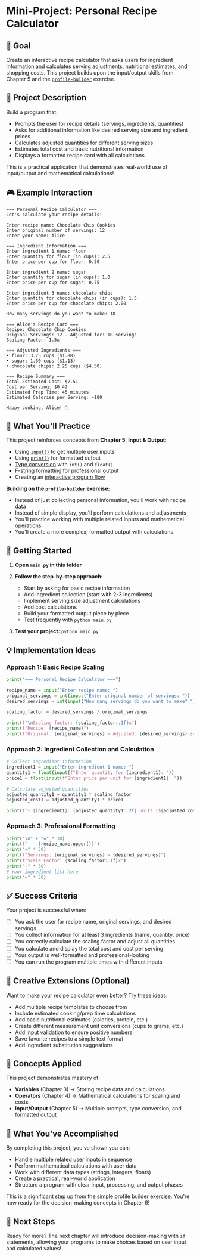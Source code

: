 # Mini-Project: Personal Recipe Calculator

## 🎯 Goal

Create an interactive recipe calculator that asks users for ingredient information and calculates serving adjustments, nutritional estimates, and shopping costs. This project builds upon the input/output skills from Chapter 5 and the [`profile-builder`](../../exercises/05-io/01-profile-builder/) exercise.

## 📖 Project Description

Build a program that:
- Prompts the user for recipe details (servings, ingredients, quantities)
- Asks for additional information like desired serving size and ingredient prices
- Calculates adjusted quantities for different serving sizes
- Estimates total cost and basic nutritional information
- Displays a formatted recipe card with all calculations

This is a practical application that demonstrates real-world use of input/output and mathematical calculations!

## 🎮 Example Interaction

```
=== Personal Recipe Calculator ===
Let's calculate your recipe details!

Enter recipe name: Chocolate Chip Cookies
Enter original number of servings: 12
Enter your name: Alice

=== Ingredient Information ===
Enter ingredient 1 name: flour
Enter quantity for flour (in cups): 2.5
Enter price per cup for flour: 0.50

Enter ingredient 2 name: sugar
Enter quantity for sugar (in cups): 1.0
Enter price per cup for sugar: 0.75

Enter ingredient 3 name: chocolate chips
Enter quantity for chocolate chips (in cups): 1.5
Enter price per cup for chocolate chips: 2.00

How many servings do you want to make? 18

=== Alice's Recipe Card ===
Recipe: Chocolate Chip Cookies
Original Servings: 12 → Adjusted for: 18 servings
Scaling Factor: 1.5x

=== Adjusted Ingredients ===
• flour: 3.75 cups ($1.88)
• sugar: 1.50 cups ($1.13)
• chocolate chips: 2.25 cups ($4.50)

=== Recipe Summary ===
Total Estimated Cost: $7.51
Cost per Serving: $0.42
Estimated Prep Time: 45 minutes
Estimated Calories per Serving: ~180

Happy cooking, Alice! 🍪
```

## 🧠 What You'll Practice

This project reinforces concepts from **Chapter 5: Input & Output**:
- Using [`input()`](../../../book/05-io.md#input-with-input) to get multiple user inputs
- Using [`print()`](../../../book/05-io.md#output-with-print) for formatted output
- [Type conversion](../../../book/05-io.md#working-with-numbers-from-input) with `int()` and `float()`
- [F-string formatting](../../../book/05-io.md#pythons-f-string-formatting-recommended) for professional output
- Creating an [interactive program flow](../../../book/05-io.md#practical-applications)

**Building on the [`profile-builder`](../../exercises/05-io/01-profile-builder/) exercise:**
- Instead of just collecting personal information, you'll work with recipe data
- Instead of simple display, you'll perform calculations and adjustments
- You'll practice working with multiple related inputs and mathematical operations
- You'll create a more complex, formatted output with calculations

## 🚀 Getting Started

1. **Open `main.py` in this folder**

2. **Follow the step-by-step approach:**
   - Start by asking for basic recipe information
   - Add ingredient collection (start with 2-3 ingredients)
   - Implement serving size adjustment calculations
   - Add cost calculations
   - Build your formatted output piece by piece
   - Test frequently with `python main.py`

3. **Test your project:** `python main.py`

## 💡 Implementation Ideas

### Approach 1: Basic Recipe Scaling
```python
print("=== Personal Recipe Calculator ===")

recipe_name = input("Enter recipe name: ")
original_servings = int(input("Enter original number of servings: "))
desired_servings = int(input("How many servings do you want to make? "))

scaling_factor = desired_servings / original_servings

print(f"\nScaling factor: {scaling_factor:.1f}x")
print(f"Recipe: {recipe_name}")
print(f"Original: {original_servings} → Adjusted: {desired_servings} servings")
```

### Approach 2: Ingredient Collection and Calculation
```python
# Collect ingredient information
ingredient1 = input("Enter ingredient 1 name: ")
quantity1 = float(input(f"Enter quantity for {ingredient1}: "))
price1 = float(input(f"Enter price per unit for {ingredient1}: "))

# Calculate adjusted quantities
adjusted_quantity1 = quantity1 * scaling_factor
adjusted_cost1 = adjusted_quantity1 * price1

print(f"• {ingredient1}: {adjusted_quantity1:.2f} units (${adjusted_cost1:.2f})")
```

### Approach 3: Professional Formatting
```python
print("\n" + "=" * 30)
print(f"    {recipe_name.upper()}")
print("=" * 30)
print(f"Servings: {original_servings} → {desired_servings}")
print(f"Scale Factor: {scaling_factor:.1f}x")
print("-" * 30)
# Your ingredient list here
print("=" * 30)
```

## ✅ Success Criteria

Your project is successful when:
- [ ] You ask the user for recipe name, original servings, and desired servings
- [ ] You collect information for at least 3 ingredients (name, quantity, price)
- [ ] You correctly calculate the scaling factor and adjust all quantities
- [ ] You calculate and display the total cost and cost per serving
- [ ] Your output is well-formatted and professional-looking
- [ ] You can run the program multiple times with different inputs

## 🎨 Creative Extensions (Optional)

Want to make your recipe calculator even better? Try these ideas:
- Add multiple recipe templates to choose from
- Include estimated cooking/prep time calculations
- Add basic nutritional estimates (calories, protein, etc.)
- Create different measurement unit conversions (cups to grams, etc.)
- Add input validation to ensure positive numbers
- Save favorite recipes to a simple text format
- Add ingredient substitution suggestions

## 🔗 Concepts Applied

This project demonstrates mastery of:
- **Variables** (Chapter 3) → Storing recipe data and calculations
- **Operators** (Chapter 4) → Mathematical calculations for scaling and costs
- **Input/Output** (Chapter 5) → Multiple prompts, type conversion, and formatted output

## 🎉 What You've Accomplished

By completing this project, you've shown you can:
- Handle multiple related user inputs in sequence
- Perform mathematical calculations with user data
- Work with different data types (strings, integers, floats)
- Create a practical, real-world application
- Structure a program with clear input, processing, and output phases

This is a significant step up from the simple profile builder exercise. You're now ready for the decision-making concepts in Chapter 6!

## 🚀 Next Steps

Ready for more? The next chapter will introduce decision-making with `if` statements, allowing your programs to make choices based on user input and calculated values!